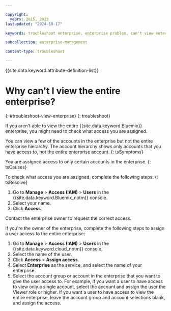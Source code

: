 ```yaml
---

copyright:
  years: 2015, 2023
lastupdated: "2024-10-17"

keywords: troubleshoot enterprise, enterprise problem, can't view enterprise, access to enterprise

subcollection: enterprise-management

content-type: troubleshoot

---
```


{{site.data.keyword.attribute-definition-list}}


# Why can't I view the entire enterprise?
{: #troubleshoot-view-enterprise}
{: troubleshoot}

If you aren't able to view the entire {{site.data.keyword.Bluemix}} enterprise, you might need to check what access you are assigned.

You can view a few of the accounts in the enterprise but not the entire enterprise hierarchy. The account hierarchy shows only accounts that you have access to, not the entire enterprise account.
{: tsSymptoms}

You are assigned access to only certain accounts in the enterprise.
{: tsCauses}

To check what access you are assigned, complete the following steps:
{: tsResolve}

1. Go to **Manage** > **Access (IAM)** > **Users** in the {{site.data.keyword.Bluemix_notm}} console.
2. Select your name.
3. Click **Access**.

Contact the enterprise owner to request the correct access.

If you're the owner of the enterprise, complete the following steps to assign a user access to the entire enterprise:
1. Go to **Manage** > **Access (IAM)** > **Users** in the {{site.data.keyword.cloud_notm}} console.
2. Select the name of the user.
3. Click **Access** > **Assign access**.
4. Select **Enterprise** as the service, and select the name of your enterprise.
5. Select the account group or account in the enterprise that you want to give the user access to. For example, if you want a user to have access to view only a single account, select the account and assign the user the Viewer role or higher. If you want a user to have access to view the entire enterprise, leave the account group and account selections blank, and assign the access.
